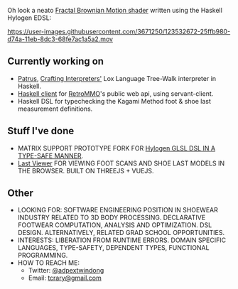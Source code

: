 Oh look a neato [Fractal Brownian Motion shader](https://github.com/adpextwindong/hylogen_glsl_demos/blob/master/app/fbm.hs) written using the Haskell Hylogen EDSL:

https://user-images.githubusercontent.com/3671250/123532672-25ffb980-d74a-11eb-8dc3-68fe7ac1a5a2.mov

## Currently working on
- [Patrus](https://github.com/adpextwindong/Patrus/), [Crafting Interpreters'](https://craftinginterpreters.com/contents.html) Lox Language Tree-Walk interpreter in Haskell.
- [Haskell client](https://github.com/adpextwindong/RetroMMO-api-hclient) for [RetroMMO](https://retro-mmo.com/)'s public web api, using servant-client.
- Haskell DSL for typechecking the Kagami Method foot & shoe last measurement definitions.

## Stuff I've done
- MATRIX SUPPORT PROTOTYPE FORK FOR [Hylogen GLSL DSL IN A TYPE-SAFE MANNER](https://github.com/adpextwindong/hylogen).
- [Last Viewer](https://github.com/adpextwindong/Last-Viewer) FOR VIEWING FOOT SCANS AND SHOE LAST MODELS IN THE BROWSER. BUILT ON THREEJS + VUEJS.

## Other
- LOOKING FOR: SOFTWARE ENGINEERING POSITION IN SHOEWEAR INDUSTRY RELATED TO 3D BODY PROCESSING. DECLARATIVE FOOTWEAR COMPUTATION, ANALYSIS AND OPTIMIZATION. DSL DESIGN. ALTERNATIVELY, RELATED GRAD SCHOOL OPPORTUNITIES.
- INTERESTS: LIBERATION FROM RUNTIME ERRORS. DOMAIN SPECIFIC LANGUAGES, TYPE-SAFETY, DEPENDENT TYPES, FUNCTIONAL PROGRAMMING.
- HOW TO REACH ME:
    - Twitter: [@adpextwindong](https://twitter.com/adPEXtwinDoNG)
    - Email: tcrary@gmail.com
